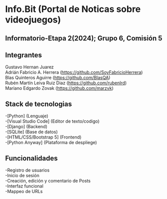 # Info.Bit (Portal de Noticas sobre videojuegos) 
## Informatorio-Etapa 2(2024); Grupo 6, Comisión 5

## Integrantes 
Gustavo Hernan Juarez  
Adrián Fabricio A. Herrera (https://github.com/SoyFabricioHerrera)  
Blas Quinteros Aguirre (https://github.com/BlasQA)  
Rubén Martín Leiva Ruiz Diaz (https://github.com/rubenlrd)  
Mariano Edgardo Zovak (https://github.com/marzvk)

## Stack de tecnologias
-[Python] (Lenguaje)  
-[Visual Studio Code] (Editor de texto/codigo)  
-[Django] (Backend)  
-[SQLite] (Base de datos)  
-[HTML/CSS/Bootstrap 5] (Frontend)  
-[Python Anyway] (Plataforma de despliege)

## Funcionalidades
-Registro de usuarios  
-Inicio de sesión  
-Creación, edición y comentario de Posts  
-Interfaz funcional  
-Mappeo de URLs
